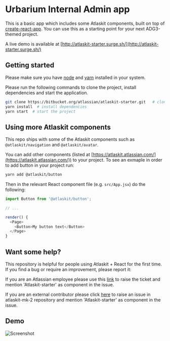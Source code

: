 # Urbarium Internal Admin app

This is a basic app which includes some Atlaskit components, built on top of [create-react-app](https://github.com/facebookincubator/create-react-app). You can use this as a starting point for your next ADG3-themed project.

A live demo is available at [http://atlaskit-starter.surge.sh/](http://atlaskit-starter.surge.sh/)

## Getting started

Please make sure you have [node](https://nodejs.org/en/download/) and [yarn](https://yarnpkg.com/en/docs/install) installed in your system.

Please run the following commands to clone the project, install dependencies and start the application.

```bash
git clone https://bitbucket.org/atlassian/atlaskit-starter.git   # clone the project
yarn install  # install dependencies
yarn start  # start the project
```

## Using more Atlaskit components

This repo ships with some of the Atlaskit components such as `@atlaskit/navigation` and `@atlaskit/avatar`.

You can add other components (listed at [https://atlaskit.atlassian.com/](https://atlaskit.atlassian.com/)) to your project. To see an exmaple in order to add button in your project run:

```bash
yarn add @atlaskit/button
```

Then in the relevant React component file (e.g. `src/App.jsx`) do the following:

```js
import Button from '@atlaskit/button';

// ...

render() {
  <Page>
    <Button>My button text</Button>
  </Page>
}
```

## Want some help?

This repository is helpful for people using Atlaskit + React for the first time. If you find a bug or require an improvement, please report it:

If you are an Atlassian employee please use this [link](https://ecosystem.atlassian.net/secure/CreateIssue.jspa?pid=24670) to raise the ticket and mention 'Atlaskit-starter' as component in the issue.

If you are an external contributor please click [here](https://bitbucket.org/atlassian/atlaskit-mk-2/issues/new) to raise an issue in atlaskit-mk-2 repository and mention 'Atlaskit-starter' as component in the issue.

## Demo

![Screenshot](https://i.imgur.com/p4N266G.gif)
